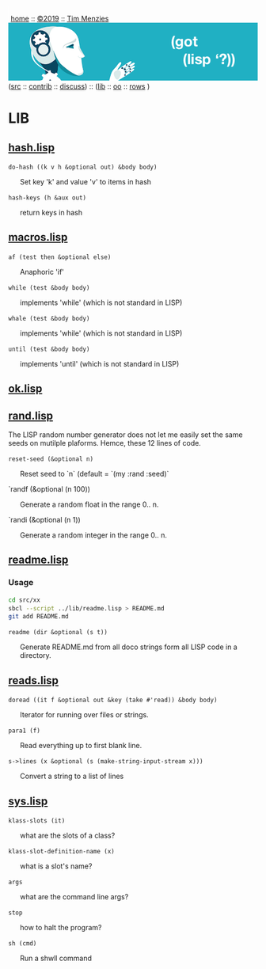 <a name=top></a>
<img width=1 height=30 src="https://github.com/timm/lisp/blob/master/etc/img/FFFFFF.png">
[home](https://github.com/timm/lisp/blob/master/README.md#top) ::
[&copy;2019](https://github.com/timm/lisp/blob/master/LICENSE.md) ::
[Tim Menzies](http://menzies.us) 
<a href="https://github.com/timm/lisp/blob/master/README.md#top">
<img src="https://raw.githubusercontent.com/timm/lisp/master/etc/img/gotlisp.png" ></a><br>
([src](http://github.com/timm/lisp) ::
[contrib](https://github.com/timm/lisp/blob/master/CONTRIBUTING.md) ::
[discuss](https://github.com/timm/lisp/issues))  ::
([lib](https://github.com/timm/lisp/tree/master/src/lib/README.md#top) ::
[oo](https://github.com/timm/lisp/tree/master/src/oo/README.md#top)  :: 
[rows](https://github.com/timm/lisp/tree/master/src/rows/README.md#top) )

# LIB




## [hash.lisp](hash.lisp)


`do-hash ((k v h &optional out) &body body)`

<ul>   Set key 'k' and value 'v' to items in hash
</ul>

`hash-keys (h &aux out)`

<ul>   return keys in hash
</ul>


## [macros.lisp](macros.lisp)


`af (test then &optional else)`

<ul>   Anaphoric 'if'
</ul>

`while (test &body body)`

<ul>   implements 'while' (which is not standard in LISP)
</ul>

`whale (test &body body)`

<ul>   implements 'while' (which is not standard in LISP)
</ul>

`until (test &body body)`

<ul>   implements 'until' (which is not standard in LISP)
</ul>


## [ok.lisp](ok.lisp)



## [rand.lisp](rand.lisp)



The LISP random number generator does not let me
easily set the same seeds on mutilple plaforms. Hemce,
these 12 lines of code.

`reset-seed (&optional n)`

<ul>Reset seed to `n` (default = `(my :rand :seed)`</ul>

`randf (&optional (n 100))

<ul>Generate a random float in the range 0.. n. </ul>

`randi (&optional (n 1))

<ul>Generate a random integer in the range 0.. n. </ul>




## [readme.lisp](readme.lisp)



### Usage

```bash
cd src/xx
sbcl --script ../lib/readme.lisp > README.md
git add README.md
``` 



`readme (dir &optional (s t))`

<ul>   
Generate README.md from all doco strings 
  form all LISP code in a directory.
</ul>


## [reads.lisp](reads.lisp)


`doread ((it f &optional out &key (take #'read)) &body body)`

<ul>   Iterator for running over files or strings.
</ul>

`para1 (f)`

<ul>   Read everything up to first blank line.
</ul>

`s->lines (x &optional (s (make-string-input-stream x)))`

<ul>   Convert a string to a list of lines
</ul>


## [sys.lisp](sys.lisp)


`klass-slots (it)`

<ul>   what are the slots of a class?
</ul>

`klass-slot-definition-name (x)`

<ul>   what is a slot's name?
</ul>

`args `

<ul>   what are the command line args?
</ul>

`stop `

<ul>   how to halt the program?
</ul>

`sh (cmd)`

<ul>   Run a shwll command
</ul>
